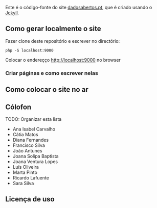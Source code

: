 Este é o código-fonte do site [dadosabertos.pt](http://dadosabertos.pt), que é criado usando o [Jekyll](https://jekyllrb.com/).

## Como gerar localmente o site

Fazer clone deste repositório e escrever no directório:
```
php -S localhost:9000
```

Colocar o endereçço [http://localhost:9000](http://localhost:9000) no browser

### Criar páginas e como escrever nelas


## Como colocar o site no ar



## Cólofon

TODO: Organizar esta lista

* Ana Isabel Carvalho
* Cátia Matos
* Diana Fernandes
* Francisco Silva
* João Antunes
* Joana Solipa Baptista
* Joana Ventura Lopes
* Luís Oliveira
* Marta Pinto
* Ricardo Lafuente
* Sara Silva


## Licença de uso

